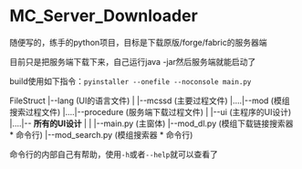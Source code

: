 # MC_Server_Downloader
随便写的，练手的python项目，目标是下载原版/forge/fabric的服务器端

目前只是把服务端下载下来，自己运行java -jar然后服务端就能启动了

build使用如下指令：`pyinstaller --onefile --noconsole main.py`

FileStruct
|--lang (UI的语言文件)
|
|--mcssd (主要过程文件)
|....|--mod (模组搜索过程文件)
|....|--procedure (服务端下载过程文件)
|
|--ui (主程序的UI设计)
|....|-- **所有的UI设计**
|
|
|--main.py (主窗体)
|--mod_dl.py (模组下载链接搜索器 * 命令行)
|--mod_search.py (模组搜索器 * 命令行)


命令行的内部自己有帮助，使用`-h`或者`--help`就可以查看了
